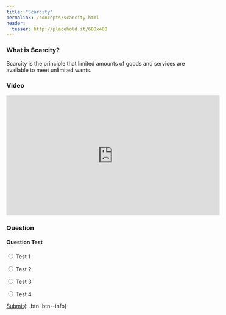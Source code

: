 ```yaml
---
title: "Scarcity"
permalink: /concepts/scarcity.html
header:
  teaser: http://placehold.it/600x400
---
```


### What is Scarcity?
Scarcity is the principle that limited amounts of goods and services are available to meet unlimited wants.

### Video

<iframe width="560" height="315" src="https://www.youtube-nocookie.com/embed/mRSBjFkbH0I?rel=0" frameborder="0" allow="autoplay; encrypted-media" allowfullscreen></iframe>

### Question

#### Question Test

<form class="form">
<input class="radio" type="radio" name="choice" value="0"> Test 1

<input class="radio" type="radio" name="choice" value="1"> Test 2

<input class="radio" type="radio" name="choice" value="2"> Test 3

<input class="radio" type="radio" name="choice" value="3"> Test 4
</form>

[Submit](submitAnswer()){: .btn .btn--info}

<script>
function submitAnswer() {
  var radios = document.getElementsByName("choice");
  var i = 0, len = radios.length;
  var checked = false;
  var userAnswer;
  
  for( ; i < len; i++ ) {
     if(radios[i].checked) {
       checked = true;
       userAnswer = radios[i].value;
     }
  } 
  // if user click submit button without selecting any option, alert box should be say "please select choice answer".
  if(!checked) {
    alert("Please select an answer.");
    return;
  }
  // Correct answer
  if(userAnswer === "1") {
     alert("Correct");
  }
  // incorrect answer
  else {
     alert("Incorrect");
  }
  
}
</script>
